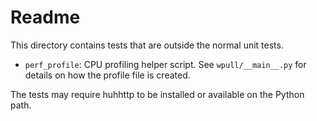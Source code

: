 Readme
======

This directory contains tests that are outside the normal unit tests.

* `perf_profile`: CPU profiling helper script. See `wpull/__main__.py` for details on how the profile file is created.

The tests may require huhhttp to be installed or available on the Python path.
